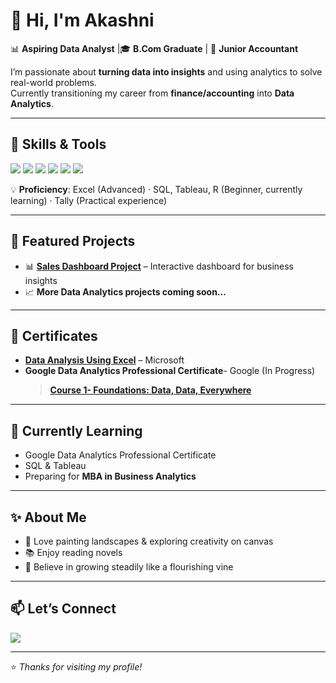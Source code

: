 # 👋 Hi, I'm Akashni  

📊 **Aspiring Data Analyst** |🎓 **B.Com Graduate** | 🧮 **Junior Accountant**  

I’m passionate about **turning data into insights** and using analytics to solve real-world problems.  
Currently transitioning my career from **finance/accounting** into **Data Analytics**.  

---

## 🔧 Skills & Tools  
<p align="left">
  <img src="https://img.shields.io/badge/Excel-217346?style=for-the-badge&logo=microsoft-excel&logoColor=white" />
  <img src="https://img.shields.io/badge/Google%20Sheets-34A853?style=for-the-badge&logo=googlesheets&logoColor=white" />
  <img src="https://img.shields.io/badge/Tableau-E97627?style=for-the-badge&logo=tableau&logoColor=white" />
  <img src="https://img.shields.io/badge/SQL-4479A1?style=for-the-badge&logo=postgresql&logoColor=white" />
  <img src="https://img.shields.io/badge/R-276DC3?style=for-the-badge&logo=r&logoColor=white" />
  <img src="https://img.shields.io/badge/Tally-FF6F00?style=for-the-badge&logoColor=white" />
</p>  

💡 **Proficiency**: Excel (Advanced) · SQL, Tableau, R (Beginner, currently learning) · Tally (Practical experience)

---

## 📂 Featured Projects  
- 📊 **[Sales Dashboard Project](https://github.com/akashnigupta64-coder/Excel-Data-Analysis-Project/blob/main/README.md)** – Interactive dashboard for business insights  
- 📈 **More Data Analytics projects coming soon...**  

---

## 📜 Certificates
- **[Data Analysis Using Excel](https://www.mygreatlearning.com/certificate/OVFILBWE)** – Microsoft
- **Google Data Analytics Professional Certificate**- Google (In Progress)
    > **[Course 1- Foundations: Data, Data, Everywhere](https://www.coursera.org/account/accomplishments/verify/1CGPXYWA3FWV)** 

---

## 🌱 Currently Learning  
- Google Data Analytics Professional Certificate  
- SQL & Tableau  
- Preparing for **MBA in Business Analytics**  

---

## ✨ About Me  
- 🎨 Love painting landscapes & exploring creativity on canvas  
- 📚 Enjoy reading novels  
- 🌿 Believe in growing steadily like a flourishing vine

---

## 📫 Let’s Connect  
<p align="left">
  <a href="https://www.linkedin.com/in/akashni-gupta/"><img src="https://img.shields.io/badge/LinkedIn-0A66C2?style=for-the-badge&logo=linkedin&logoColor=white" /></a>
</p>  

---
⭐️ *Thanks for visiting my profile!*
